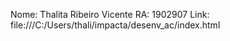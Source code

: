 Nome: Thalita Ribeiro Vicente
RA: 1902907
Link: file:///C:/Users/thali/impacta/desenv_ac/index.html
